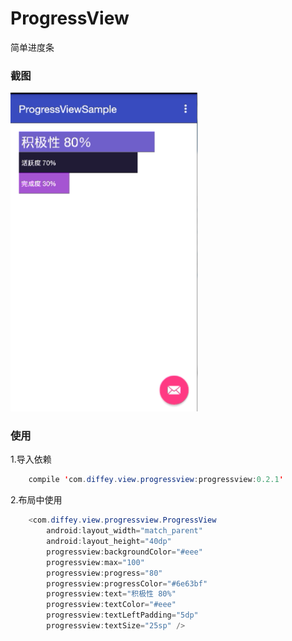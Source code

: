 # ProgressView
简单进度条

### 截图
<img src="./sc1.png" width="300">

### 使用
1.导入依赖
```java
    compile 'com.diffey.view.progressview:progressview:0.2.1'
```

2.布局中使用
```java
    <com.diffey.view.progressview.ProgressView
        android:layout_width="match_parent"
        android:layout_height="40dp"
        progressview:backgroundColor="#eee"
        progressview:max="100"
        progressview:progress="80"
        progressview:progressColor="#6e63bf"
        progressview:text="积极性 80%"
        progressview:textColor="#eee"
        progressview:textLeftPadding="5dp"
        progressview:textSize="25sp" />
``` 
